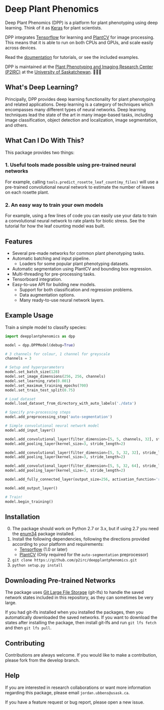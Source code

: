 # Deep Plant Phenomics

Deep Plant Phenomics (DPP) is a platform for plant phenotyping using deep learning. Think of it as [Keras](https://keras.io/) for plant scientists.

DPP integrates [Tensorflow](https://www.tensorflow.org/) for learning and [PlantCV](http://plantcv.danforthcenter.org/) for image processing. This means that it is able to run on both CPUs and GPUs, and scale easily across devices.

Read the [doumentation](http://deep-plant-phenomics.readthedocs.io/en/latest/) for tutorials, or see the included examples.

DPP is maintained at the [Plant Phenotyping and Imaging Research Center (P2IRC)](http://p2irc.usask.ca/) at the [University of Saskatchewan](https://www.usask.ca/). 🌾🇨🇦

## What's Deep Learning?

Principally, DPP provides deep learning functionality for plant phenotyping and related applications. Deep learning is a category of techniques which encompasses many different types of neural networks. Deep learning techniques lead the state of the art in many image-based tasks, including image classification, object detection and localization, image segmentation, and others.

## What Can I Do With This?

This package provides two things:

### 1. Useful tools made possible using pre-trained neural networks

For example, calling `tools.predict_rosette_leaf_count(my_files)` will use a pre-trained convolutional neural network to estimate the number of leaves on each rosette plant.

### 2. An easy way to train your own models

For example, using a few lines of code you can easily use your data to train a convolutional neural network to rate plants for biotic stress. See the tutorial for how the leaf counting model was built.

## Features

- Several pre-made networks for common plant phenotyping tasks.
- Automatic batching and input pipeline.
    - Loaders for some popular plant phenotyping datasets.
- Automatic segmentation using PlantCV and bounding box regression.
- Multi-threading for pre-processing tasks.
- Tensorboard integration.
- Easy-to-use API for building new models.
    - Support for both classification and regression problems.
    - Data augmentation options.
    - Many ready-to-use neural network layers.

## Example Usage

Train a simple model to classify species:

```python
import deepplantphenomics as dpp

model = dpp.DPPModel(debug=True)

# 3 channels for colour, 1 channel for greyscale
channels = 3

# Setup and hyperparameters
model.set_batch_size(128)
model.set_image_dimensions(256, 256, channels)
model.set_learning_rate(0.001)
model.set_maximum_training_epochs(700)
model.set_train_test_split(0.75)

# Load dataset
model.load_dataset_from_directory_with_auto_labels('./data')

# Specify pre-processing steps
model.add_preprocessing_step('auto-segmentation')

# Simple convolutional neural network model
model.add_input_layer()

model.add_convolutional_layer(filter_dimension=[5, 5, channels, 32], stride_length=1, activation_function='relu')
model.add_pooling_layer(kernel_size=3, stride_length=2)

model.add_convolutional_layer(filter_dimension=[5, 5, 32, 32], stride_length=1, activation_function='relu')
model.add_pooling_layer(kernel_size=3, stride_length=2)

model.add_convolutional_layer(filter_dimension=[5, 5, 32, 64], stride_length=1, activation_function='relu')
model.add_pooling_layer(kernel_size=3, stride_length=2)

model.add_fully_connected_layer(output_size=256, activation_function='relu')

model.add_output_layer()

# Train!
model.begin_training()
```

## Installation

0. The package should work on Python 2.7 or 3.x, but if using 2.7 you need the [enum34](https://pypi.python.org/pypi/enum34) package installed.
1. Install the following dependencies, following the directions provided according to your platform and requirements:
    - [Tensorflow](https://www.tensorflow.org/) (1.0 or later)
    - [PlantCV](http://plantcv.danforthcenter.org/) (Only required for the `auto-segmentation` preprocessor)
3. `git clone https://github.com/p2irc/deepplantphenomics.git` 
4. `python setup.py install`

## Downloading Pre-trained Networks

The package uses [Git Large File Storage](https://git-lfs.github.com/) (git-lfs) to handle the saved network states included in this repository, as they can sometimes be very large.

If you had git-lfs installed when you installed the packages, then you automatically downloaded the saved networks. If you want to download the states after installing the package, then install git-lfs and run ``git lfs fetch`` and then ``git lfs pull``.

## Contributing

Contributions are always welcome. If you would like to make a contribution, please fork from the develop branch.

## Help

If you are interested in research collaborations or want more information regarding this package, please email `jordan.ubbens@usask.ca`.

If you have a feature request or bug report, please open a new issue.
